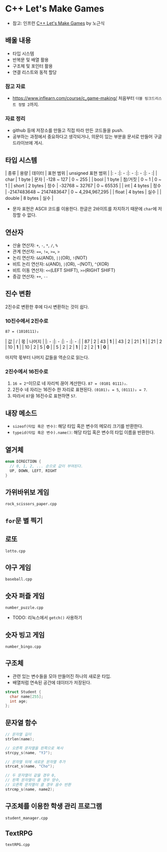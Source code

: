 # C++ Let's Make Games

- 참고: 인프런 [C++ Let's Make Games](https://www.inflearn.com/course/c_game-making/) by 노근식

## 배울 내용
- 타입 시스템
- 반복문 및 배열 활용
- 구조체 및 포인터 활용
- 연결 리스트와 동적 할당

### 참고 자료
- https://www.inflearn.com/course/c_game-making/ 처음부터 `더블 링크드리스트 정렬 2`까지.

### 자료 정리
- github 등에 저장소를 만들고 직접 따라 만든 코드들을 push.
- 공부하는 과정에서 중요하다고 생각되거나, 의문이 있는 부분을 문서로 만들어 구글드라이브에 게시.

## 타입 시스템

| 종류 | 용량 | 데이터 | 표현 범위 | unsigned 표현 범위 |
|: - :|: - :|: - :|: - :|: - :|
| char | 1 byte | 문자 | -128 ~ 127 | 0 ~ 255 |
| bool | 1 byte | 참/거짓 | 0 ~ 1 | 0 ~ 1 |
| short | 2 bytes | 정수 | -32768 ~ 32767 | 0 ~ 65535 |
| int | 4 bytes | 정수 | -2147483648 ~ 2147483647 | 0 ~ 4,294,967,295 |
| float | 4 bytes | 실수 |
| double | 8 bytes | 실수 |

- 문자 표현은 ASCII 코드를 이용한다. 한글은 2바이트를 차지하기 때문에 `char`에 저장할 수 없다.

## 연산자

- 산술 연산자: `+`, `-`, `*`, `/`, `%`
- 관계 연산자: `==`, `!=`, `>=`, `>`
- 논리 연산자: `&&`(AND), `||`(OR), `!`(NOT)
- 비트 논리 연산자: `&`(AND), `|`(OR), `~`(NOT), `^`(XOR)
- 비트 이동 연산자: `<<`(LEFT SHIFT), `>>`(RIGHT SHIFT)
- 증감 연산자: `++`, `--`

## 진수 변환

2진수로 변환한 후에 다시 변환하는 것이 쉽다.

### 10진수에서 2진수로

`87 = (1010111)₂`

| 값 | / | 몫 | 나머지 |
|: - :|: - :|: - :|: - :|
| 87 | 2 | 43 | **1** |
| 43 | 2 | 21 | **1** |
| 21 | 2 | 10 | **1** |
| 10 | 2 | 5 | **0** |
| 5 | 2 | 2 | **1** |
| 2 | 2 | **1** | **0** |

마지막 몫부터 나머지 값들을 역순으로 읽는다.

### 2진수에서 16진수로

1. `16 = 2⁴`이므로 네 자리씩 끊어 계산한다. `87 = (0101 0111)₂`.
1. 2진수 네 자리는 16진수 한 자리로 표현된다. `(0101)₂ = 5`, `(0111)₂ = 7`.
1. 따라서 `87`을 16진수로 표현하면 `57`.

## 내장 메소드

- `sizeof(타입 혹은 변수)`: 해당 타입 혹은 변수의 메모리 크기를 반환한다.
- `typeid(타입 혹은 변수).name()`: 해당 타입 혹은 변수의 타입 이름을 반환한다.

## 열거체

```cpp
enum DIRECTION {
  // 0, 1, 2, ... 순으로 값이 부여된다.
  UP, DOWN, LEFT, RIGHT
}
```

## 가위바위보 게임

`rock_scissors_paper.cpp`

## `for`문 별 찍기

## 로또

`lotto.cpp`

## 야구 게임

`baseball.cpp`

## 숫자 퍼즐 게임

`number_puzzle.cpp`

- TODO: 리눅스에서 `getch()` 사용하기

## 숫자 빙고 게임

`number_bingo.cpp`

## 구조체

- 관련 있는 변수들을 모아 만들어진 하나의 새로운 타입.
- 배열처럼 연속된 공간에 데이터가 저장된다.

```cpp
struct Student {
  char name[255];
  int age;
};
```

## 문자열 함수

```cpp
// 문자열 길이
strlen(name);

// 오른쪽 문자열을 왼쪽으로 복사
strcpy_s(name, "YJ");

// 문자열 뒤에 새로운 문자열 추가
strcat_s(name, "Cho");

// 두 문자열이 같을 경우 0,
// 왼쪽 문자열이 클 경우 양수,
// 오른쪽 문자열이 클 경우 음수 반환
strcmp_s(name, name2);
```

## 구조체를 이용한 학생 관리 프로그램

`student_manager.cpp`


## TextRPG

`textRPG.cpp`
